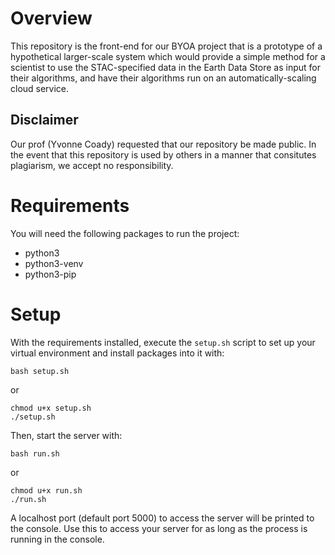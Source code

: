 
# Overview

This repository is the front-end for our BYOA project that is a prototype of a hypothetical larger-scale system which would provide a simple method for a scientist to use the STAC-specified data in the Earth Data Store as input for their algorithms, and have their algorithms run on an automatically-scaling cloud service.

## Disclaimer

Our prof (Yvonne Coady) requested that our repository be made public. In the event that this repository is used by others in a manner that consitutes plagiarism, we accept no responsibility.

# Requirements

You will need the following packages to run the project: 

* python3
* python3-venv
* python3-pip

# Setup

With the requirements installed, execute the `setup.sh` script to set up your virtual environment and install packages into it with:

```
bash setup.sh
```

or 

```
chmod u+x setup.sh
./setup.sh
```

Then, start the server with:

```
bash run.sh
```

or 

```
chmod u+x run.sh
./run.sh
```

A localhost port (default port 5000) to access the server will be printed to the console. Use this to access your server for as long as the process is running in the console.

